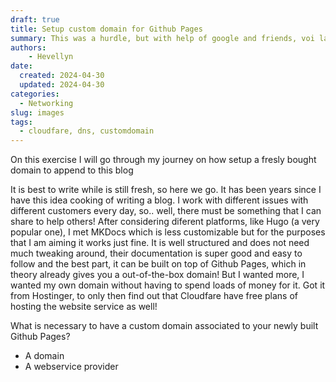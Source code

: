 ```yaml
---
draft: true
title: Setup custom domain for Github Pages
summary: This was a hurdle, but with help of google and friends, voi la! spoiler alert ITS ALWAYS DNS
authors:
    - Hevellyn
date:
  created: 2024-04-30
  updated: 2024-04-30
categories:
  - Networking
slug: images
tags:
  - cloudfare, dns, customdomain
---
```

On this exercise I will go through my journey on how setup a fresly bought domain to append to this blog
<!-- more -->

It is best to write while is still fresh, so here we go. It has been years since I have this idea cooking of writing a blog.
I work with different issues with different customers every day, so.. well, there must be something that I can share to help others!
After considering diferent platforms, like Hugo (a very popular one), I met MKDocs which is less customizable but for the purposes that I am aiming it works just fine.
It is well structured and does not need much tweaking around, their documentation is super good and easy to follow and the best part, it can be built on top of Github Pages, which in theory already gives you a out-of-the-box domain!
But I wanted more, I wanted my own domain without having to spend loads of money for it. Got it from Hostinger, to only then find out that Cloudfare have free plans of hosting the website service as well! 

 What is necessary to have a custom domain associated to your newly built Github Pages?
- A domain
- A webservice provider